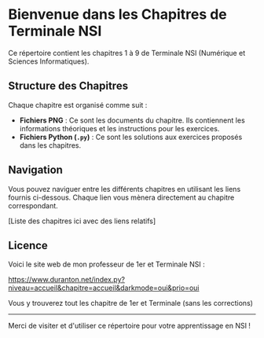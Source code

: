 # Bienvenue dans les Chapitres de Terminale NSI

Ce répertoire contient les chapitres 1 à 9 de Terminale NSI (Numérique et Sciences Informatiques).

## Structure des Chapitres

Chaque chapitre est organisé comme suit :

- **Fichiers PNG** : Ce sont les documents du chapitre. Ils contiennent les informations théoriques et les instructions pour les exercices.
- **Fichiers Python (`.py`)** : Ce sont les solutions aux exercices proposés dans les chapitres.

## Navigation

Vous pouvez naviguer entre les différents chapitres en utilisant les liens fournis ci-dessous. Chaque lien vous mènera directement au chapitre correspondant.

[Liste des chapitres ici avec des liens relatifs]



## Licence

Voici le site web de mon professeur de 1er et Terminale NSI :

https://www.duranton.net/index.py?niveau=accueil&chapitre=accueil&darkmode=oui&prio=oui

Vous y trouverez tout les chapitre de 1er et Terminale (sans les corrections)

---

Merci de visiter et d'utiliser ce répertoire pour votre apprentissage en NSI !
